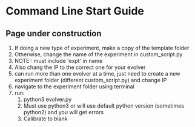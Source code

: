 # Command Line Start Guide

## Page under construction

1. If doing a new type of experiment, make a copy of the template folder
2. Otherwise, change the name of the experiment in custom\_script.py
3. NOTE:: must include 'expt' in name
4. Also chang the IP to the correct one for your evolver
5. can run more than one evolver at a time, just need to create a new experiment folder (different custom\_script.py) and change IP
6. navigate to the experiment folder using terminal
7. run:
   1. python3 evolver.py
   2. Must use python3 or will use default python version (sometimes python2) and you will get errors
   3. Calibrate to blank

